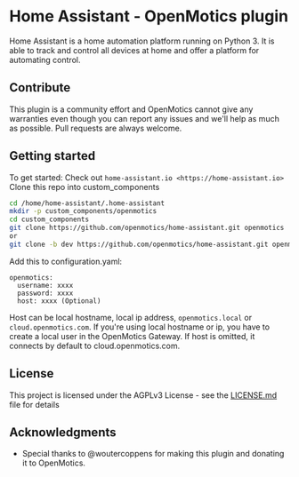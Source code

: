 # Home Assistant - OpenMotics plugin

Home Assistant is a home automation platform running on Python 3. It is able to track and control all devices at home and offer a platform for automating control.

## Contribute

This plugin is a community effort and OpenMotics cannot give any warranties even though you can report any issues and we'll help as much as possible. Pull requests are always welcome.

## Getting started

To get started: Check out `home-assistant.io <https://home-assistant.io>`
Clone this repo into custom_components

```bash
cd /home/home-assistant/.home-assistant
mkdir -p custom_components/openmotics
cd custom_components
git clone https://github.com/openmotics/home-assistant.git openmotics
or 
git clone -b dev https://github.com/openmotics/home-assistant.git openmotics
```
    
Add this to configuration.yaml:
```
openmotics:
  username: xxxx
  password: xxxx
  host: xxxx (Optional)
```

Host can be local hostname, local ip address, `openmotics.local` or `cloud.openmotics.com`. If you're using local hostname or ip, you have to create a local user in the OpenMotics Gateway.
If host is omitted, it connects by default to cloud.openmotics.com.

## License

This project is licensed under the AGPLv3 License - see the [LICENSE.md](LICENSE.md) file for details

## Acknowledgments

* Special thanks to @woutercoppens for making this plugin and donating it to OpenMotics.
